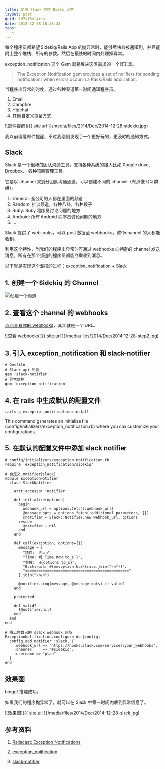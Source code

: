 ```yaml
---
title: 使用 Slack 监控 Rails 异常
layout: post
guid: 7d7v15sl4rdp
date: 2014-12-28 18:38:33
tags:
   -
---
```


每个程序员都希望 Sidekiq/Rails App 的抛异常时，能够尽快的被通知到，并且能附上整个堆栈、所有的参数。然后在最快的时间内处理掉异常。

exception_notification 这个 Gem 就是解决这类需求的一个好工具。

> The Exception Notification gem provides a set of notifiers for sending notifications when errors occur in a Rack/Rails application.

当程序出异常的时候，通过各种渠道第一时间通知程序员。

1. Email
2. Campfire
3. Hipchat
3. 其他自定义提醒方式


![邮件提醒]({{ site.url }}/media/files/2014/Dec/2014-12-28-sidekiq.jpg)

我以前偏爱邮件提醒，不过我刚刚发现了一个更好玩的，更及时的通知方式。


## Slack

Slack 是一个很棒的团队沟通工具，支持各种系统的接入比如 Google drive、Dropbox、 各种项目管理工具。

它是以 channel 来划分团队沟通通道，可以创建不同的 channel（有点像 QQ 群组）。

1. General: 全公司的人都在里面的频道
2. Random: 扯淡频道，各种八卦，各种段子
3. Ruby: Ruby 程序员讨论问题的地方
4. Android: 所有 Android 程序员讨论问题的地方
5. ...

Slack 提供了 webhooks，可以 post 数据至 webhooks，整个channel 的人都能收到。

利用这个特性，当我们的程序出异常时可通过 webhooks 向特定的 channel 发送消息，所有在那个频道的程序员都能立即收到消息。

以下就是实现这个混搭的过程：exception_notification + Slack

## 1. 创建一个 Sidekiq 的 Channel

![创建一个频道](2014-12-28-step1.jpg)


## 2. 查看这个 channel 的 webhooks

[点此查看你的 webhooks](https://boohee.slack.com/services/new/incoming-webhook)，其实就是一个 URL。

![查看 webhooks]({{ site.url }}/media/files/2014/Dec/2014-12-28-step2.jpg)


## 3. 引入 exception_notification 和 slack-notifier

```
# Gemfile
# Slack api 封装
gem 'slack-notifier'
# 异常监控
gem 'exception_notification'

```

## 4. 在 rails 中生成默认的配置文件 

```
rails g exception_notification:install
```

This command generates an initialize file (config/initializers/exception_notification.rb) where you can customize your configurations.

## 5. 在默认的配置文件中添加 slack notifier

```
# config/initializers/exception_notification.rb
require 'exception_notification/sidekiq'

# 自定义 notifier(slack)
module ExceptionNotifier
  class SlackNotifier

    attr_accessor :notifier

    def initialize(options)
      begin
        webhook_url = options.fetch(:webhook_url)
        @message_opts = options.fetch(:additional_parameters, {})
        @notifier = Slack::Notifier.new webhook_url, options
      rescue
        @notifier = nil
      end
    end

    def call(exception, options={})
      message = [
        "项目:  Plan",
        "Time: #{ Time.now.to_s }",
        "参数:  #{options.to_s}",
        "Backtrack: #{exception.backtrace.join("\n")}",
        "==============================================="
      ].join("\n\n")

      @notifier.ping(message, @message_opts) if valid?
    end

    protected

    def valid?
      !@notifier.nil?
    end
  end
end

# 换上你自己的 slack webhook 网址
ExceptionNotification.configure do |config|
  config.add_notifier :slack, {
    :webhook_url => "https://hooks.slack.com/services/your_webhooks",
    :channel     => "#sidekiq",
    :username => "plan"
  }
end
```

## 效果图

bingo! 搭建成功。

如果我们的程序抛异常了，就可以在 Slack 中第一时间内收到异常信息了。

![效果图]({{ site.url }}/media/files/2014/Dec/2014-12-28-slack.jpg)


## 参考资料

1. [Railscast: Exception Notifications](http://railscasts.com/episodes/104-exception-notifications-revised)

2. [exception_notification](https://github.com/smartinez87/exception_notification)

3. [slack-notifier](https://github.com/stevenosloan/slack-notifier)
